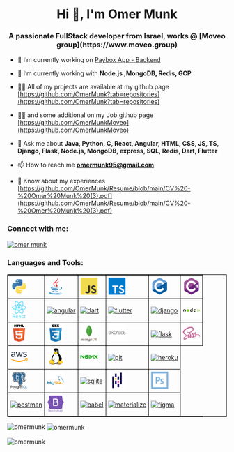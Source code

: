 <h1 align="center">Hi 👋, I'm Omer Munk</h1>
<h3 align="center">A passionate FullStack developer from Israel, works @ [Moveo group](https://www.moveo.group)</h3>




- 🔭 I’m currently working on [Paybox App - Backend](https://www.payboxapp.com)

- 🌱 I’m currently working with **Node.js ,MongoDB, Redis, GCP**

- 👨‍💻 All of my projects are available at my github page [https://github.com/OmerMunk?tab=repositories](https://github.com/OmerMunk?tab=repositories)

- 👨‍💻 and some additional on my Job github page [https://github.com/OmerMunkMoveo](https://github.com/OmerMunkMoveo)

- 💬 Ask me about **Java, Python, C, React, Angular, HTML, CSS, JS, TS, Django, Flask, Node.js, MongoDB, express, SQL, Redis, Dart, Flutter**

- 📫 How to reach me **omermunk95@gmail.com**

- 📄 Know about my experiences [https://github.com/OmerMunk/Resume/blob/main/CV%20-%20Omer%20Munk%20(3).pdf](https://github.com/OmerMunk/Resume/blob/main/CV%20-%20Omer%20Munk%20(3).pdf)

<h3 align="left">Connect with me:</h3>
<p align="left">
<a href="https://linkedin.com/in/omer munk" target="blank"><img align="center" src="https://raw.githubusercontent.com/rahuldkjain/github-profile-readme-generator/master/src/images/icons/Social/linked-in-alt.svg" alt="omer munk" height="30" width="40" /></a>
</p>

<h3 align="left">Languages and Tools:</h3>
<table style="border-collapse: collapse; border: 1px solid black"><tr><td style="border: 1px solid black; padding: 5px"><a href="https://www.python.org" target="_blank" rel="noreferrer"> <img src="https://raw.githubusercontent.com/devicons/devicon/master/icons/python/python-original.svg" alt="python" width="40" height="40"/> </a></td><td style="border: 1px solid black; padding: 5px">
<a href="https://www.java.com" target="_blank" rel="noreferrer"><img src="https://raw.githubusercontent.com/devicons/devicon/master/icons/java/java-original.svg" alt="java" width="40" height="40"/></a></td>
<td style="border: 1px solid black; padding: 5px">
<a href="https://developer.mozilla.org/en-US/docs/Web/JavaScript"
target="_blank" rel="noreferrer"> <img
src="https://raw.githubusercontent.com/devicons/devicon/master/icons/javascript/javascript-original.svg"
alt="javascript" width="40" height="40"/> </a></td><td style="border: 1px solid black; padding: 5px"><a
href="https://www.typescriptlang.org/" target="_blank" rel="noreferrer"> <img
src="https://raw.githubusercontent.com/devicons/devicon/master/icons/typescript/typescript-original.svg"
alt="typescript" width="40" height="40"/> </a></td><td style="border: 1px solid black; padding: 5px"><a href="https://www.cprogramming.com/" target="_blank"
rel="noreferrer"> <img
src="https://raw.githubusercontent.com/devicons/devicon/master/icons/c/c-original.svg" alt="c"
width="40"
height="40"/> </a></td><td style="border: 1px solid black; padding: 5px"><a href="https://www.w3schools.com/cs/" target="_blank" rel="noreferrer"> <img
src="https://raw.githubusercontent.com/devicons/devicon/master/icons/csharp/csharp-original.svg"
alt="csharp"
width="40" height="40"/> </a></td></tr><tr><td style="border: 1px solid black; padding: 5px"><a href="https://reactjs.org/" target="_blank" rel="noreferrer"><img src="https://raw.githubusercontent.com/devicons/devicon/master/icons/react/react-original-wordmark.svg"
alt="react" width="40" height="40"/> </a></td><td style="border: 1px solid black; padding: 5px"><a href="https://angular.io" target="_blank" rel="noreferrer"> <img
src="https://angular.io/assets/images/logos/angular/angular.svg" alt="angular" width="40"
height="40"/> </a></td><td style="border: 1px solid black; padding: 5px"><a href="https://dart.dev" target="_blank" rel="noreferrer"> <img
src="https://www.vectorlogo.zone/logos/dartlang/dartlang-icon.svg" alt="dart" width="40"
height="40"/> </a></td><td style="border: 1px solid black; padding: 5px"><a href="https://flutter.dev" target="_blank" rel="noreferrer"> <img
src="https://www.vectorlogo.zone/logos/flutterio/flutterio-icon.svg" alt="flutter" width="40"
height="40"/> </a></td><td style="border: 1px solid black; padding: 5px"><a
href="https://www.djangoproject.com/" target="_blank" rel="noreferrer"> <img
src="https://upload.wikimedia.org/wikipedia/commons/7/75/Django_logo.svg" alt="django"
width="50" height="20"/> </a></td><td style="border: 1px solid black; padding: 5px"><a href="https://nodejs.org" target="_blank" rel="noreferrer"> <img
src="https://raw.githubusercontent.com/devicons/devicon/master/icons/nodejs/nodejs-original-wordmark.svg"
alt="nodejs" width="40" height="40"/> </a></td></tr><tr><td style="border: 1px solid black; padding: 5px"><a
href="https://www.w3.org/html/" target="_blank" rel="noreferrer"> <img
src="https://raw.githubusercontent.com/devicons/devicon/master/icons/html5/html5-original-wordmark.svg"
alt="html5" width="40" height="40"/> </a></td><td style="border: 1px solid black; padding: 5px"><a href="https://www.w3schools.com/css/" target="_blank" rel="noreferrer"> <img
src="https://raw.githubusercontent.com/devicons/devicon/master/icons/css3/css3-original-wordmark.svg"
alt="css3"
width="40" height="40"/> </a></td><td style="border: 1px solid black; padding: 5px"><a href="https://www.mongodb.com/" target="_blank"
rel="noreferrer"> <img
src="https://raw.githubusercontent.com/devicons/devicon/master/icons/mongodb/mongodb-original-wordmark.svg"
alt="mongodb" width="40" height="40"/> </a></td><td style="border: 1px solid black; padding: 5px"><a href="https://expressjs.com" target="_blank" rel="noreferrer"><img
src="https://raw.githubusercontent.com/devicons/devicon/master/icons/express/express-original-wordmark.svg"
alt="express" width="40" height="40"/> </a></td><td style="border: 1px solid black; padding: 5px"><a
href="https://flask.palletsprojects.com/" target="_blank" rel="noreferrer"> <img
src="https://www.vectorlogo.zone/logos/pocoo_flask/pocoo_flask-icon.svg" alt="flask" width="40"
height="40"/></a></td><td style="border: 1px solid black; padding: 5px"><a href="https://sass-lang.com" target="_blank" rel="noreferrer"><img src="https://raw.githubusercontent.com/devicons/devicon/master/icons/sass/sass-original.svg"
alt="sass"
width="40" height="40"/> </a></td></tr><tr><td style="border: 1px solid black; padding: 5px"><a
href="https://aws.amazon.com" target="_blank" rel="noreferrer"> <img
src="https://raw.githubusercontent.com/devicons/devicon/master/icons/amazonwebservices/amazonwebservices-original-wordmark.svg"
alt="aws" width="40" height="40"/> </a></td><td style="border: 1px solid black; padding: 5px"><a href="https://www.linux.org/" target="_blank"
rel="noreferrer"> <img
src="https://raw.githubusercontent.com/devicons/devicon/master/icons/linux/linux-original.svg"
alt="linux"
width="40" height="40"/> </a></td><td style="border: 1px solid black; padding: 5px"><a href="https://www.nginx.com" target="_blank" rel="noreferrer"><img src="https://raw.githubusercontent.com/devicons/devicon/master/icons/nginx/nginx-original.svg"
alt="nginx"
width="40" height="40"/> </a></td><td style="border: 1px solid black; padding: 5px"><a href="https://git-scm.com/" target="_blank" rel="noreferrer"> <img
src="https://www.vectorlogo.zone/logos/git-scm/git-scm-icon.svg" alt="git" width="40" height="40"/></a></td><td style="border: 1px solid black; padding: 5px"><a
href="https://heroku.com" target="_blank" rel="noreferrer"> <img
src="https://www.vectorlogo.zone/logos/heroku/heroku-icon.svg" alt="heroku" width="40" height="40"/> </a> </td></tr><tr><td style="border: 1px solid black; padding: 5px"><a href="https://www.postgresql.org" target="_blank"
rel="noreferrer"> <img
src="https://raw.githubusercontent.com/devicons/devicon/master/icons/postgresql/postgresql-original-wordmark.svg"
alt="postgresql" width="40" height="40"/> </a></td><td style="border: 1px solid black; padding: 5px"><a href="https://www.mysql.com/" target="_blank"
rel="noreferrer"> <img
src="https://raw.githubusercontent.com/devicons/devicon/master/icons/mysql/mysql-original-wordmark.svg"
alt="mysql" width="40" height="40"/> </a></td><td style="border: 1px solid black; padding: 5px"><a href="https://www.sqlite.org/" target="_blank" rel="noreferrer"><img
src="https://www.vectorlogo.zone/logos/sqlite/sqlite-icon.svg" alt="sqlite" width="40" height="40"/></a></td><td style="border: 1px solid black; padding: 5px"><a href="https://pandas.pydata.org/" target="_blank"
rel="noreferrer"> <img
src="https://raw.githubusercontent.com/devicons/devicon/2ae2a900d2f041da66e950e4d48052658d850630/icons/pandas/pandas-original.svg"
alt="pandas" width="40" height="40"/> </a></td><td style="border: 1px solid black; padding: 5px"><a href="https://www.photoshop.com/en" target="_blank"
rel="noreferrer"> <img
src="https://raw.githubusercontent.com/devicons/devicon/master/icons/photoshop/photoshop-line.svg"
alt="photoshop" width="40" height="40"/> </a></td></tr><tr><td style="border: 1px solid black; padding: 5px"><a href="https://postman.com" target="_blank"
rel="noreferrer"> <img
src="https://www.vectorlogo.zone/logos/getpostman/getpostman-icon.svg" alt="postman" width="40"
height="40"/> </a></td><td style="border: 1px solid black; padding: 5px"><a
href="https://getbootstrap.com" target="_blank" rel="noreferrer"> <img
src="https://raw.githubusercontent.com/devicons/devicon/master/icons/bootstrap/bootstrap-plain-wordmark.svg"
alt="bootstrap" width="40" height="40"/> </a></td><td style="border: 1px solid black; padding: 5px"><a href="https://babeljs.io/" target="_blank" rel="noreferrer"> <img
src="https://www.vectorlogo.zone/logos/babeljs/babeljs-icon.svg" alt="babel" width="40"
height="40"/> </a></td><td style="border: 1px solid black; padding: 5px"><a href="https://materializecss.com/" target="_blank" rel="noreferrer"> <img
src="https://raw.githubusercontent.com/prplx/svg-logos/5585531d45d294869c4eaab4d7cf2e9c167710a9/svg/materialize.svg"
alt="materialize" width="40" height="40"/> </a></td><td style="border: 1px solid black; padding: 5px"><a href="https://www.figma.com/" target="_blank" rel="noreferrer"><img src="https://www.vectorlogo.zone/logos/figma/figma-icon.svg" alt="figma" width="40" height="40"/></a></td></tr></table>
<p><img align="left" src="https://github-readme-stats.vercel.app/api/top-langs?username=omermunk&show_icons=true&locale=en&layout=compact" alt="omermunk" /></p>

<p>&nbsp;<img align="center" src="https://github-readme-stats.vercel.app/api?username=omermunk&show_icons=true&locale=en" alt="omermunk" /></p>

<p><img align="center" src="https://github-readme-streak-stats.herokuapp.com/?user=omermunk&" alt="omermunk" /></p>
